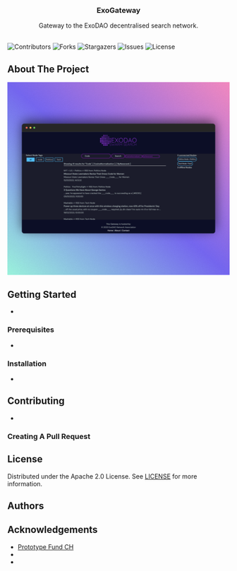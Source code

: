 <br/>
<p align="center">
  <h3 align="center">ExoGateway</h3>

  <p align="center">
    Gateway to the ExoDAO decentralised search network. 
    <br/>
    <br/>
  </p>
</p>

![Contributors](https://img.shields.io/github/contributors/ExoDAO-Network/ExoGateway?color=dark-green) ![Forks](https://img.shields.io/github/forks/ExoDAO-Network/ExoGateway?style=social) ![Stargazers](https://img.shields.io/github/stars/ExoDAO-Network/ExoGateway?style=social) ![Issues](https://img.shields.io/github/issues/ExoDAO-Network/ExoGateway) ![License](https://img.shields.io/github/license/ExoDAO-Network/ExoGateway) 

## About The Project

![Screen Shot](https://raw.githubusercontent.com/ExoDAO-Network/ExoGateway/main/static/images/ExoGatewayShowcase.png)


## Getting Started

-

### Prerequisites

-

### Installation

-

## Contributing

-

### Creating A Pull Request



## License

Distributed under the Apache 2.0 License. See [LICENSE](https://github.com/ExoDAO-Network/ExoGateway/blob/main/LICENSE) for more information.

## Authors


## Acknowledgements

* [Prototype Fund CH](https://prototypefund.opendata.ch)
* []()
* []()
